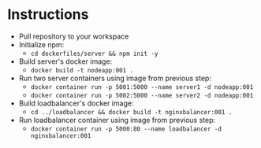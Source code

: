 # Instructions

 - Pull repository to your workspace
 - Initialize npm: 
     - `cd dockerfiles/server && npm init -y`
 - Build server's docker image: 
     - `docker build -t nodeapp:001 .`
 - Run two server containers using image from previous step: 
     - `docker container run -p 5001:5000 --name server1 -d nodeapp:001`
     - `docker container run -p 5002:5000 --name server2 -d nodeapp:001`
 - Build loadbalancer's docker image: 
     - `cd ../loadbalancer && docker build -t nginxbalancer:001 .`
 - Run loadbalancer container using image from previous step:
     - `docker container run -p 5000:80 --name loadbalancer -d nginxbalancer:001` 
